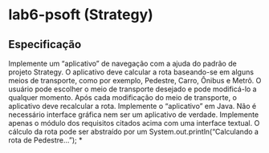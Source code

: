 # lab6-psoft (Strategy)

## Especificação

Implemente um “aplicativo” de navegação com a ajuda do padrão de projeto Strategy. O aplicativo deve calcular a rota baseando-se em alguns meios de transporte, como por exemplo, Pedestre, Carro, Ônibus e Metrô. O usuário pode escolher o meio de transporte desejado e pode modificá-lo a qualquer momento. Após cada modificação do meio de transporte, o aplicativo deve recalcular a rota. Implemente o “aplicativo” em Java. Não é necessário interface gráfica nem ser um aplicativo de verdade. Implemente apenas o módulo dos requisitos citados acima com uma interface textual. O cálculo da rota pode ser abstraído por um System.out.println(“Calculando a rota de Pedestre…”); *
